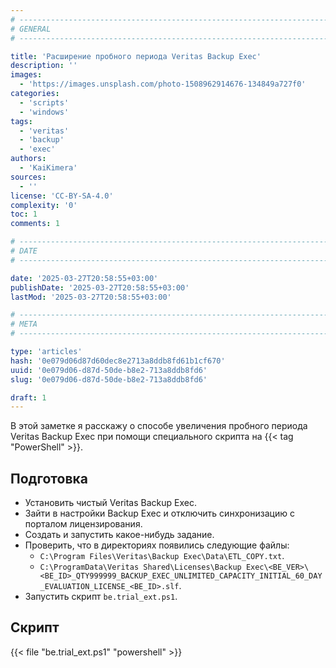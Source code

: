 ```yaml
---
# -------------------------------------------------------------------------------------------------------------------- #
# GENERAL
# -------------------------------------------------------------------------------------------------------------------- #

title: 'Расширение пробного периода Veritas Backup Exec'
description: ''
images:
  - 'https://images.unsplash.com/photo-1508962914676-134849a727f0'
categories:
  - 'scripts'
  - 'windows'
tags:
  - 'veritas'
  - 'backup'
  - 'exec'
authors:
  - 'KaiKimera'
sources:
  - ''
license: 'CC-BY-SA-4.0'
complexity: '0'
toc: 1
comments: 1

# -------------------------------------------------------------------------------------------------------------------- #
# DATE
# -------------------------------------------------------------------------------------------------------------------- #

date: '2025-03-27T20:58:55+03:00'
publishDate: '2025-03-27T20:58:55+03:00'
lastMod: '2025-03-27T20:58:55+03:00'

# -------------------------------------------------------------------------------------------------------------------- #
# META
# -------------------------------------------------------------------------------------------------------------------- #

type: 'articles'
hash: '0e079d06d87d60dec8e2713a8ddb8fd61b1cf670'
uuid: '0e079d06-d87d-50de-b8e2-713a8ddb8fd6'
slug: '0e079d06-d87d-50de-b8e2-713a8ddb8fd6'

draft: 1
---
```


В этой заметке я расскажу о способе увеличения пробного периода Veritas Backup Exec при помощи специального скрипта на {{< tag "PowerShell" >}}.

<!--more-->

## Подготовка

- Установить чистый Veritas Backup Exec.
- Зайти в настройки Backup Exec и отключить синхронизацию с порталом лицензирования.
- Создать и запустить какое-нибудь задание.
- Проверить, что в директориях появились следующие файлы:
  - `C:\Program Files\Veritas\Backup Exec\Data\ETL_COPY.txt`.
  - `C:\ProgramData\Veritas Shared\Licenses\Backup Exec\<BE_VER>\<BE_ID>_QTY999999_BACKUP_EXEC_UNLIMITED_CAPACITY_INITIAL_60_DAY_EVALUATION_LICENSE_<BE_ID>.slf`.
- Запустить скрипт `be.trial_ext.ps1`.

## Скрипт

{{< file "be.trial_ext.ps1" "powershell" >}}
